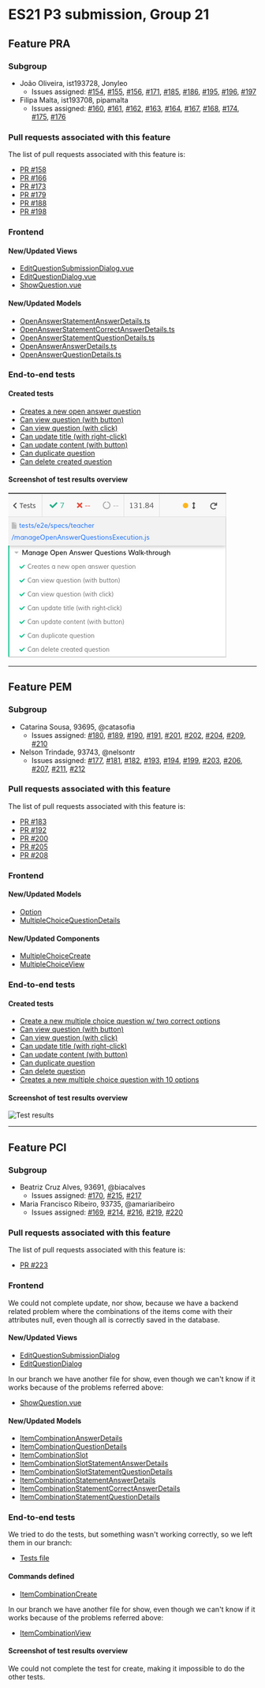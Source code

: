 # ES21 P3 submission, Group 21
## Feature PRA

### Subgroup

 - João Oliveira, ist193728, Jonyleo
   + Issues assigned: [#154](https://github.com/tecnico-softeng/es21-g21/issues/154), [#155](https://github.com/tecnico-softeng/es21-g21/issues/155),
[#156](https://github.com/tecnico-softeng/es21-g21/issues/156), [#171](https://github.com/tecnico-softeng/es21-g21/issues/171), [#185](https://github.com/tecnico-softeng/es21-g21/issues/185),
[#186](https://github.com/tecnico-softeng/es21-g21/issues/186), [#195](https://github.com/tecnico-softeng/es21-g21/issues/195), [#196](https://github.com/tecnico-softeng/es21-g21/issues/196),
[#197](https://github.com/tecnico-softeng/es21-g21/issues/197)
 - Filipa Malta, ist193708, pipamalta
   + Issues assigned: [#160](https://github.com/tecnico-softeng/es21-g21/issues/160), [#161](https://github.com/tecnico-softeng/es21-g21/issues/161),
[#162](https://github.com/tecnico-softeng/es21-g21/issues/162), [#163](https://github.com/tecnico-softeng/es21-g21/issues/163), [#164](https://github.com/tecnico-softeng/es21-g21/issues/164),
[#167](https://github.com/tecnico-softeng/es21-g21/issues/167), [#168](https://github.com/tecnico-softeng/es21-g21/issues/168), [#174](https://github.com/tecnico-softeng/es21-g21/issues/174),
[#175](https://github.com/tecnico-softeng/es21-g21/issues/175), [#176](https://github.com/tecnico-softeng/es21-g21/issues/176)
 
### Pull requests associated with this feature

The list of pull requests associated with this feature is:

 - [PR #158](https://github.com/tecnico-softeng/es21-g21/pull/158)
 - [PR #166](https://github.com/tecnico-softeng/es21-g21/pull/166)
 - [PR #173](https://github.com/tecnico-softeng/es21-g21/pull/173)
 - [PR #179](https://github.com/tecnico-softeng/es21-g21/pull/179)
 - [PR #188](https://github.com/tecnico-softeng/es21-g21/pull/188)
 - [PR #198](https://github.com/tecnico-softeng/es21-g21/pull/198)

### Frontend

#### New/Updated Views

 - [EditQuestionSubmissionDialog.vue](https://github.com/tecnico-softeng/es21-g21/blob/develop/frontend/src/views/questionsubmission/EditQuestionSubmissionDialog.vue)
 - [EditQuestionDialog.vue](https://github.com/tecnico-softeng/es21-g21/blob/develop/frontend/src/views/teacher/questions/EditQuestionDialog.vue)
 - [ShowQuestion.vue](https://github.com/tecnico-softeng/es21-g21/blob/develop/frontend/src/views/teacher/questions/ShowQuestion.vue)


#### New/Updated Models

 - [OpenAnswerStatementAnswerDetails.ts](https://github.com/tecnico-softeng/es21-g21/blob/develop/frontend/src/models/statement/questions/OpenAnswerStatementAnswerDetails.ts)
 - [OpenAnswerStatementCorrectAnswerDetails.ts](https://github.com/tecnico-softeng/es21-g21/blob/develop/frontend/src/models/statement/questions/OpenAnswerStatementCorrectAnswerDetails.ts)
 - [OpenAnswerStatementQuestionDetails.ts](https://github.com/tecnico-softeng/es21-g21/blob/develop/frontend/src/models/statement/questions/OpenAnswerStatementQuestionDetails.ts)
 - [OpenAnswerAnswerDetails.ts](https://github.com/tecnico-softeng/es21-g21/blob/develop/frontend/src/models/management/questions/OpenAnswerAnswerDetails.ts)
 - [OpenAnswerQuestionDetails.ts](https://github.com/tecnico-softeng/es21-g21/blob/develop/frontend/src/models/management/questions/OpenAnswerQuestionDetails.ts)


### End-to-end tests

#### Created tests

 - [Creates a new open answer question](https://github.com/tecnico-softeng/es21-g21/blob/8ae5688555f875f165484a18b2baa861381f389e/frontend/tests/e2e/specs/teacher/manageOpenAnswerQuestionsExecution.js#L45)
 - [Can view question (with button)](https://github.com/tecnico-softeng/es21-g21/blob/8ae5688555f875f165484a18b2baa861381f389e/frontend/tests/e2e/specs/teacher/manageOpenAnswerQuestionsExecution.js#L89)
 - [Can view question (with click)](https://github.com/tecnico-softeng/es21-g21/blob/8ae5688555f875f165484a18b2baa861381f389e/frontend/tests/e2e/specs/teacher/manageOpenAnswerQuestionsExecution.js#L105)
 - [Can update title (with right-click)](https://github.com/tecnico-softeng/es21-g21/blob/8ae5688555f875f165484a18b2baa861381f389e/frontend/tests/e2e/specs/teacher/manageOpenAnswerQuestionsExecution.js#L117)
 - [Can update content (with button)](https://github.com/tecnico-softeng/es21-g21/blob/8ae5688555f875f165484a18b2baa861381f389e/frontend/tests/e2e/specs/teacher/manageOpenAnswerQuestionsExecution.js#L148)
 - [Can duplicate question](https://github.com/tecnico-softeng/es21-g21/blob/8ae5688555f875f165484a18b2baa861381f389e/frontend/tests/e2e/specs/teacher/manageOpenAnswerQuestionsExecution.js#L179)
 - [Can delete created question](https://github.com/tecnico-softeng/es21-g21/blob/8ae5688555f875f165484a18b2baa861381f389e/frontend/tests/e2e/specs/teacher/manageOpenAnswerQuestionsExecution.js#L221)


#### Screenshot of test results overview

![Test results](p3-images/pra-p3-testes.jpeg)


---

## Feature PEM

### Subgroup

- Catarina Sousa, 93695, @catasofia
   + Issues assigned: [#180](https://github.com/tecnico-softeng/es21-g21/issues/180), [#189](https://github.com/tecnico-softeng/es21-g21/issues/189), [#190](https://github.com/tecnico-softeng/es21-g21/issues/190), [#191](https://github.com/tecnico-softeng/es21-g21/issues/191), [#201](https://github.com/tecnico-softeng/es21-g21/issues/201), [#202](https://github.com/tecnico-softeng/es21-g21/issues/202), [#204](https://github.com/tecnico-softeng/es21-g21/issues/204), [#209](https://github.com/tecnico-softeng/es21-g21/issues/209), [#210](https://github.com/tecnico-softeng/es21-g21/issues/210)
- Nelson Trindade, 93743, @nelsontr
   + Issues assigned: [#177](https://github.com/tecnico-softeng/es21-g21/issues/177), [#181](https://github.com/tecnico-softeng/es21-g21/issues/181), [#182](https://github.com/tecnico-softeng/es21-g21/issues/182), [#193](https://github.com/tecnico-softeng/es21-g21/issues/193), [#194](https://github.com/tecnico-softeng/es21-g21/issues/194), [#199](https://github.com/tecnico-softeng/es21-g21/issues/199), [#203](https://github.com/tecnico-softeng/es21-g21/issues/203), [#206](https://github.com/tecnico-softeng/es21-g21/issues/206), [#207](https://github.com/tecnico-softeng/es21-g21/issues/207), [#211](https://github.com/tecnico-softeng/es21-g21/issues/211), [#212](https://github.com/tecnico-softeng/es21-g21/issues/212)

### Pull requests associated with this feature

The list of pull requests associated with this feature is:

- [PR #183](https://github.com/tecnico-softeng/es21-g21/pull/183)
- [PR #192](https://github.com/tecnico-softeng/es21-g21/pull/192)
- [PR #200](https://github.com/tecnico-softeng/es21-g21/pull/200)
- [PR #205](https://github.com/tecnico-softeng/es21-g21/pull/205)
- [PR #208](https://github.com/tecnico-softeng/es21-g21/pull/208)


### Frontend

#### New/Updated Models

- [Option](https://github.com/tecnico-softeng/es21-g21/blob/develop/frontend/src/models/management/Option.ts)
- [MultipleChoiceQuestionDetails](https://github.com/tecnico-softeng/es21-g21/blob/develop/frontend/src/models/management/questions/MultipleChoiceQuestionDetails.ts)

#### New/Updated Components

- [MultipleChoiceCreate](https://github.com/tecnico-softeng/es21-g21/blob/develop/frontend/src/components/multiple-choice/MultipleChoiceCreate.vue)
- [MultipleChoiceView](https://github.com/tecnico-softeng/es21-g21/blob/develop/frontend/src/components/multiple-choice/MultipleChoiceView.vue)


### End-to-end tests

#### Created tests

- [Create a new multiple choice question w/ two correct options](https://github.com/tecnico-softeng/es21-g21/blob/develop/frontend/tests/e2e/specs/teacher/manageMultipleCorrectChoiceQuestionsExecution.js#L76)
- [Can view question (with button)](https://github.com/tecnico-softeng/es21-g21/blob/develop/frontend/tests/e2e/specs/teacher/manageMultipleCorrectChoiceQuestionsExecution.js#L123)
- [Can view question (with click)](https://github.com/tecnico-softeng/es21-g21/blob/develop/frontend/tests/e2e/specs/teacher/manageMultipleCorrectChoiceQuestionsExecution.js#L138)
- [Can update title (with right-click)](https://github.com/tecnico-softeng/es21-g21/blob/develop/frontend/tests/e2e/specs/teacher/manageMultipleCorrectChoiceQuestionsExecution.js#L149)
- [Can update content (with button)](https://github.com/tecnico-softeng/es21-g21/blob/develop/frontend/tests/e2e/specs/teacher/manageMultipleCorrectChoiceQuestionsExecution.js#L179)
- [Can duplicate question](https://github.com/tecnico-softeng/es21-g21/blob/develop/frontend/tests/e2e/specs/teacher/manageMultipleCorrectChoiceQuestionsExecution.js#L209)
- [Can delete question](https://github.com/tecnico-softeng/es21-g21/blob/develop/frontend/tests/e2e/specs/teacher/manageMultipleCorrectChoiceQuestionsExecution.js#L254)
- [Creates a new multiple choice question with 10 options](https://github.com/tecnico-softeng/es21-g21/blob/develop/frontend/tests/e2e/specs/teacher/manageMultipleCorrectChoiceQuestionsExecution.js#L265)

#### Screenshot of test results overview

![Test results](http://web.ist.utl.pt/nelson.trindade/ES/E3/e3_pem.png)


---

## Feature PCI

### Subgroup

- Beatriz Cruz Alves, 93691, @biacalves
   + Issues assigned: [#170](https://github.com/tecnico-softeng/es21-g21/issues/170), [#215](https://github.com/tecnico-softeng/es21-g21/issues/215), [#217](https://github.com/tecnico-softeng/es21-g21/issues/217)
- Maria Francisco Ribeiro, 93735, @amariaribeiro
   + Issues assigned: [#169](https://github.com/tecnico-softeng/es21-g21/issues/169), [#214](https://github.com/tecnico-softeng/es21-g21/issues/214), [#216](https://github.com/tecnico-softeng/es21-g21/issues/216), [#219](https://github.com/tecnico-softeng/es21-g21/issues/219), [#220](https://github.com/tecnico-softeng/es21-g21/issues/220)

### Pull requests associated with this feature

The list of pull requests associated with this feature is:

- [PR #223](https://github.com/tecnico-softeng/es21-g21/pull/223)


### Frontend
We could not complete update, nor show, because we have a backend related problem where the combinations of the items
come with their attributes null, even though all is correctly saved in the database.

#### New/Updated Views

- [EditQuestionSubmissionDialog](https://github.com/tecnico-softeng/es21-g21/blob/develop/frontend/src/views/teacher/questions/EditQuestionDialog.vue)
- [EditQuestionDialog](https://github.com/tecnico-softeng/es21-g21/blob/develop/frontend/src/views/questionsubmission/EditQuestionSubmissionDialog.vue)

In our branch we have another file for show, even though we can't know if it works because of the problems referred above:

- [ShowQuestion.vue](https://github.com/tecnico-softeng/es21-g21/blob/pci/frontend/src/views/teacher/questions/ShowQuestion.vue)


#### New/Updated Models

- [ItemCombinationAnswerDetails](https://github.com/tecnico-softeng/es21-g21/blob/develop/frontend/src/models/management/questions/ItemCombinationAnswerDetails.ts)
- [ItemCombinationQuestionDetails](https://github.com/tecnico-softeng/es21-g21/blob/develop/frontend/src/models/management/questions/ItemCombinationQuestionDetails.ts)
- [ItemCombinationSlot](https://github.com/tecnico-softeng/es21-g21/blob/develop/frontend/src/models/management/questions/ItemCombinationSlot.ts)
- [ItemCombinationSlotStatementAnswerDetails](https://github.com/tecnico-softeng/es21-g21/blob/develop/frontend/src/models/statement/questions/ItemCombinationSlotStatementAnswerDetails.ts)
- [ItemCombinationSlotStatementQuestionDetails](https://github.com/tecnico-softeng/es21-g21/blob/develop/frontend/src/models/statement/questions/ItemCombinationSlotStatementQuestionDetails.ts)
- [ItemCombinationStatementAnswerDetails](https://github.com/tecnico-softeng/es21-g21/blob/develop/frontend/src/models/statement/questions/ItemCombinationStatementAnswerDetails.ts)
- [ItemCombinationStatementCorrectAnswerDetails](https://github.com/tecnico-softeng/es21-g21/blob/develop/frontend/src/models/statement/questions/ItemCombinationStatementCorrectAnswerDetails.ts)
- [ItemCombinationStatementQuestionDetails](https://github.com/tecnico-softeng/es21-g21/blob/develop/frontend/src/models/statement/questions/ItemCombinationStatementQuestionDetails.ts)


### End-to-end tests

We tried to do the tests, but something wasn't working correctly, so we left them in our branch:
   
- [Tests file](https://github.com/tecnico-softeng/es21-g21/blob/pci/frontend/tests/e2e/specs/teacher/manageItemCombinationQuestionsExecution.js)


#### Commands defined

- [ItemCombinationCreate](https://github.com/tecnico-softeng/es21-g21/blob/develop/frontend/src/components/item-combination/ItemCombinationCreate.vue)

In our branch we have another file for show, even though we can't know if it works because of the problems referred above:

- [ItemCombinationView](https://github.com/tecnico-softeng/es21-g21/blob/pci/frontend/src/components/item-combination/ItemCombinationView.vue)

#### Screenshot of test results overview

We could not complete the test for create, making it impossible to do the other tests.
